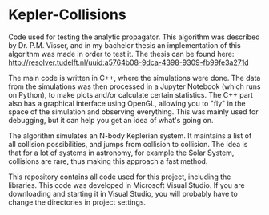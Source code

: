 # Kepler-Collisions
Code used for testing the analytic propagator. This algorithm was described by Dr. P.M. Visser, and in my bachelor thesis an implementation of this algorithm was made in order to test it. The thesis can be found here: http://resolver.tudelft.nl/uuid:a5764b08-9dca-4398-9309-fb99fe3a271d

The main code is written in C++, where the simulations were done.
The data from the simulations was then processed in a Jupyter Notebook (which runs on Python), to make plots and/or calculate certain statistics.
The C++ part also has a graphical interface using OpenGL, allowing you to "fly" in the space of the simulation and observing everything. This was mainly used for debugging, but it can help you get an idea of what's going on.

The algorithm simulates an N-body Keplerian system. It maintains a list of all collision possibilities, and jumps from collision to collision. The idea is that for a lot of systems in astronomy, for example the Solar System, collisions are rare, thus making this approach a fast method.

This repository contains all code used for this project, including the libraries.
This code was developed in Microsoft Visual Studio. If you are downloading and starting it in Visual Studio, you will probably have to change the directories in project settings.
